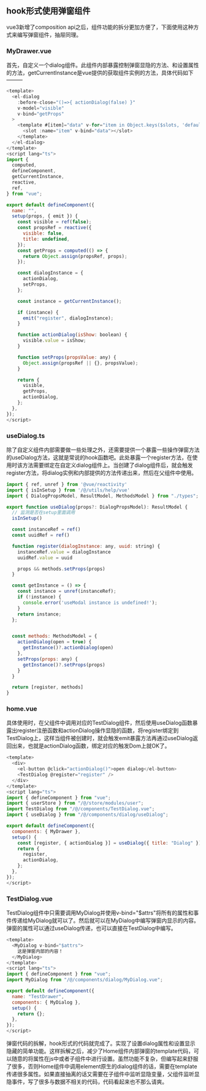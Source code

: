 ## hook形式使用弹窗组件

vue3新增了composition api之后，组件功能的拆分更加方便了，下面使用这种方式来编写弹窗组件，抽屉同理。

### MyDrawer.vue
首先，自定义一个dialog组件。此组件内部暴露控制弹窗显隐的方法、和设置属性的方法，getCurrentInstance是vue提供的获取组件实例的方法，具体代码如下———

```js
<template>
  <el-dialog
    :before-close="()=>{ actionDialog(false) }"
    v-model="visible"
    v-bind="getProps"
  >
    <template #[item]="data" v-for="item in Object.keys($slots, 'default')">
      <slot :name="item" v-bind="data"></slot>
    </template>
  </el-dialog>
</template>
<script lang="ts">
import {
  computed,
  defineComponent,
  getCurrentInstance,
  reactive,
  ref,
} from "vue";

export default defineComponent({
  name: "",
  setup(props, { emit }) {
    const visible = ref(false);
    const propsRef = reactive({
      visible: false,
      title: undefined,
    });
    const getProps = computed(() => {
      return Object.assign(propsRef, props);
    });

    const dialogInstance = {
      actionDialog,
      setProps,
    };

    const instance = getCurrentInstance();

    if (instance) {
      emit("register", dialogInstance);
    }

    function actionDialog(isShow: boolean) {
      visible.value = isShow;
    }

    function setProps(propsValue: any) {
      Object.assign(propsRef || {}, propsValue);
    }

    return {
      visible,
      getProps,
      actionDialog,
    };
  },
});
</script>
```

### useDialog.ts

除了自定义组件内部需要做一些处理之外，还需要提供一个暴露一些操作弹窗方法的useDialog方法，这就是常说的hook函数吧。此处暴露一个register方法，在使用时该方法需要绑定在自定义dialog组件上。当创建了dialog组件后，就会触发register方法，将dialog实例和内部提供的方法传递出来，然后在父组件中使用。

```js
import { ref, unref } from '@vue/reactivity'
import { isInSetup } from '/@/utils/help/vue'
import { DialogPropsModel, ResultModel, MethodsModel } from "./types";

export function useDialog(props?: DialogPropsModel): ResultModel {
  // 监测是否在setup里面调用
  isInSetup()

  const instanceRef = ref()
  const uuidRef = ref()

  function register(dialogInstance: any, uuid: string) {
    instanceRef.value = dialogInstance
    uuidRef.value = uuid

    props && methods.setProps(props)
  }

  const getInstance = () => {
    const instance = unref(instanceRef);
    if (!instance) {
      console.error('useModal instance is undefined!');
    }
    return instance;
  };


  const methods: MethodsModel = {
    actionDialog(open = true) {
      getInstance()?.actionDialog(open)
    },
    setProps(props: any) {
      getInstance()?.setProps(props)
    }
  }

  return [register, methods]
}
```

### home.vue

具体使用时，在父组件中调用对应的TestDialog组件，然后使用useDialog函数暴露出register注册函数和actionDialog操作显隐的函数，将register绑定到TestDialog上，这样当组件被创建时，就会触发emit暴露方法再通过useDialog返回出来，也就是actionDialog函数，绑定对应的触发Dom上就OK了。

```js
<template>
  <div>
    <el-button @click="actionDialog()">open dialog</el-button>
    <TestDialog @register="register" />
  </div>
</template>
<script lang="ts">
import { defineComponent } from "vue";
import { userStore } from "/@/store/modules/user";
import TestDialog from "/@/components/TestDialog.vue";
import { useDialog } from "/@/components/dialog/useDialog";

export default defineComponent({
  components: { MyDrawer },
  setup() {
    const [register, { actionDialog }] = useDialog({ title: "Dialog" });
    return {
      register,
      actionDialog,
    };
  },
});
</script>
```

### TestDialog.vue

TestDialog组件中只需要调用MyDialog并使用v-bind="$attrs"将所有的属性和事件传递给MyDialog就可以了。然后就可以在MyDialog中编写弹窗内显示的内容。弹窗的属性可以通过useDialog传递，也可以直接在TestDialog中编写。

```js
<template>
  <MyDialog v-bind="$attrs">
    这是弹窗内部的内容！
  </MyDialog>
</template>
<script lang="ts">
import { defineComponent } from "vue";
import MyDialog from "/@/components/dialog/MyDialog.vue";

export default defineComponent({
  name: "TestDrawer",
  components: { MyDialog },
  setup() {
    return {};
  },
});
</script>
```

弹窗代码的拆解，hook形式的代码就完成了。实现了设置dialog属性和设置显示隐藏的简单功能。这样拆解之后，减少了Home组件内部弹窗的template代码，可以随意的将属性在js中或者子组件中进行设置。虽然功能不复杂，但编写起来舒服了很多，否则Home组件中调用element原生的dialog组件的话，需要在template传递很多属性。如果直接抽离的话又需要在子组件中监听显隐变量，父组件监听显隐事件，写了很多与数据不相关的代码，代码看起来也不那么请爽。
